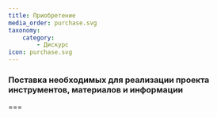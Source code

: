 ```yaml
---
title: Приобретение
media_order: purchase.svg
taxonomy:
    category:
        - Дискурс
icon: purchase.svg
---
```


### Поставка необходимых для реализации проекта инструментов, материалов и информации

===
